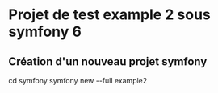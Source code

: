 # Projet de test example 2 sous symfony 6

## Création d'un nouveau projet symfony
cd symfony
symfony new --full example2

